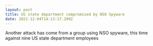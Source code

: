 ```yaml
---
layout: post
title: US state department compromised by NSO Spyware
date: 2021-12-04T14:13:17.299Z
---
```

Another attack has come from a group using NSO spyware, this time against nine US state department employees